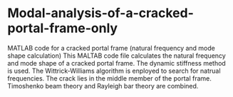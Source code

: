 # Modal-analysis-of-a-cracked-portal-frame-only
MATLAB code for a cracked portal frame (natural frequency and mode shape calculation)
This MALTAB code file calculates the natural frequency and mode shape of a cracked portal frame. The dynamic stiffness method is used. The Wittrick-Williams algorithm is enployed to search for natrual frequencies. The crack lies in the middle member of the portal frame. Timoshenko beam theory and Rayleigh bar theory are combined.
